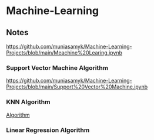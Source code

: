# Machine-Learning

## Notes
https://github.com/muniasamyk/Machine-Learning-Projects/blob/main/Meachine%20Learing.ipynb

### Support Vector Machine Algorithm
https://github.com/muniasamyk/Machine-Learning-Projects/blob/main/Support%20Vector%20Machine.ipynb

### KNN Algorithm
[Algorithm](https://github.com/muniasamyk/Machine-Learning-Projects/blob/main/KKN_algorithm.ipynb)

### Linear Regression Algorithm
